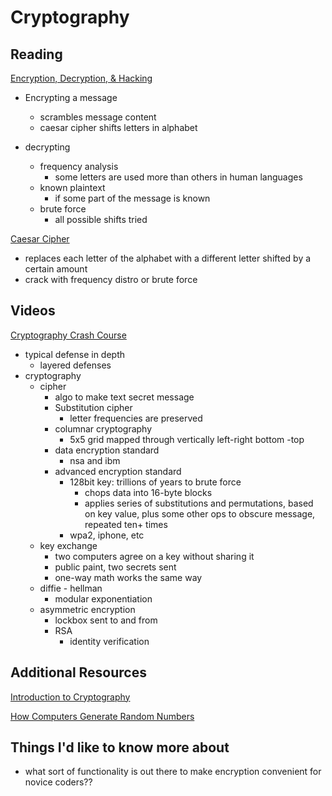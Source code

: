 # Cryptography

## Reading
[Encryption, Decryption, & Hacking](https://www.khanacademy.org/computing/computers-and-internet/xcae6f4a7ff015e7d:online-data-security/xcae6f4a7ff015e7d:data-encryption-techniques/a/encryption-decryption-and-code-cracking)
- Encrypting a message
  - scrambles message content
  - caesar cipher shifts letters in alphabet

- decrypting
  - frequency analysis
    - some letters are used more than others in human languages
  - known plaintext
    - if some part of the message is known 
  - brute force
    - all possible shifts tried

[Caesar Cipher](https://en.wikipedia.org/wiki/Caesar_cipher)
- replaces each letter of the alphabet with a different letter shifted by a certain amount
- crack with frequency distro or brute force

## Videos
[Cryptography Crash Course](https://www.youtube.com/watch?v=jhXCTbFnK8o)
- typical defense in depth
  - layered defenses
- cryptography
  - cipher
    - algo to make text secret message
    - Substitution cipher
      - letter frequencies are preserved
    - columnar cryptography
      - 5x5 grid mapped through vertically left-right bottom -top
    - data encryption standard
      - nsa and ibm
    - advanced encryption standard
      - 128bit key: trillions of years to brute force
        - chops data into 16-byte blocks
        - applies series of substitutions and permutations, based on key value, plus some other ops to obscure message, repeated ten+ times
      - wpa2, iphone, etc
  - key exchange
    - two computers agree on a key without sharing it
    - public paint, two secrets sent 
    - one-way math works the same way
  - diffie - hellman
    - modular exponentiation
  - asymmetric encryption
    - lockbox sent to and from 
    - RSA
      - identity verification



## Additional Resources
[Introduction to Cryptography](https://thebestvpn.com/cryptography/)

[How Computers Generate Random Numbers](https://www.howtogeek.com/183051/htg-explains-how-computers-generate-random-numbers/)

## Things I'd like to know more about
- what sort of functionality is out there to make encryption convenient for novice coders??